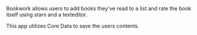 Bookwork allows users to add books they've read to a list and rate the book itself using stars and a texteditor.

This app utilizes Core Data to save the users contents.
